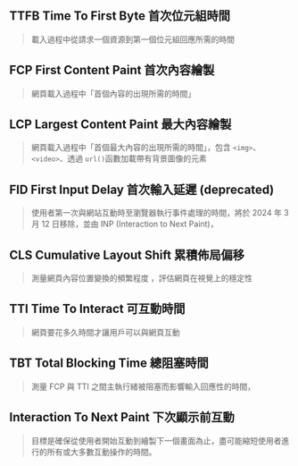 
## TTFB Time To First Byte 首次位元組時間

> 載入過程中從請求一個資源到第一個位元組回應所需的時間


## FCP First Content Paint 首次內容繪製

> 網頁載入過程中「首個內容的出現所需的時間」


## LCP Largest Content Paint 最大內容繪製

> 網頁載入過程中「首個最大內容的出現所需的時間」，包含 `<img>`、`<video>`、透過 `url()`函數加載帶有背景圖像的元素


## FID First Input Delay 首次輸入延遲 (deprecated)

> 使用者第一次與網站互動時至瀏覽器執行事件處理的時間，將於 2024 年 3 月 12 日移除，並由 INP (Interaction to Next Paint)，


## CLS Cumulative Layout Shift 累積佈局偏移

> 測量網頁內容位置變換的頻繁程度 ，評估網頁在視覺上的穩定性


## TTI Time To Interact  可互動時間

> 網頁要花多久時間才讓用戶可以與網頁互動


## TBT Total Blocking Time 總阻塞時間

> 測量 FCP 與 TTI 之間主執行緒被阻塞而影響輸入回應性的時間，


##  Interaction To Next Paint 下次顯示前互動

> 目標是確保從使用者開始互動到繪製下一個畫面為止，盡可能縮短使用者進行的所有或大多數互動操作的時間。


